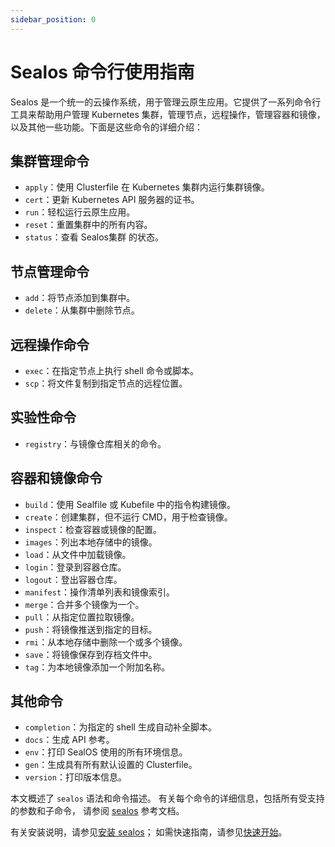 ```yaml
---
sidebar_position: 0
---
```


# Sealos 命令行使用指南

Sealos 是一个统一的云操作系统，用于管理云原生应用。它提供了一系列命令行工具来帮助用户管理 Kubernetes 集群，管理节点，远程操作，管理容器和镜像，以及其他一些功能。下面是这些命令的详细介绍：

## 集群管理命令

- `apply`：使用 Clusterfile 在 Kubernetes 集群内运行集群镜像。
- `cert`：更新 Kubernetes API 服务器的证书。
- `run`：轻松运行云原生应用。
- `reset`：重置集群中的所有内容。
- `status`：查看 Sealos集群 的状态。

## 节点管理命令

- `add`：将节点添加到集群中。
- `delete`：从集群中删除节点。

## 远程操作命令

- `exec`：在指定节点上执行 shell 命令或脚本。
- `scp`：将文件复制到指定节点的远程位置。

## 实验性命令

- `registry`：与镜像仓库相关的命令。

## 容器和镜像命令

- `build`：使用 Sealfile 或 Kubefile 中的指令构建镜像。
- `create`：创建集群，但不运行 CMD，用于检查镜像。
- `inspect`：检查容器或镜像的配置。
- `images`：列出本地存储中的镜像。
- `load`：从文件中加载镜像。
- `login`：登录到容器仓库。
- `logout`：登出容器仓库。
- `manifest`：操作清单列表和镜像索引。
- `merge`：合并多个镜像为一个。
- `pull`：从指定位置拉取镜像。
- `push`：将镜像推送到指定的目标。
- `rmi`：从本地存储中删除一个或多个镜像。
- `save`：将镜像保存到存档文件中。
- `tag`：为本地镜像添加一个附加名称。

## 其他命令

- `completion`：为指定的 shell 生成自动补全脚本。
- `docs`：生成 API 参考。
- `env`：打印 SealOS 使用的所有环境信息。
- `gen`：生成具有所有默认设置的 Clusterfile。
- `version`：打印版本信息。



本文概述了 `sealos` 语法和命令描述。 有关每个命令的详细信息，包括所有受支持的参数和子命令， 请参阅 [sealos](https://kubernetes.io/docs/reference/generated/kubectl/kubectl-commands/) 参考文档。

有关安装说明，请参见[安装 sealos](https://kubernetes.io/zh-cn/docs/tasks/tools/#kubectl)； 如需快速指南，请参见[快速开始](https://kubernetes.io/zh-cn/docs/reference/kubectl/cheatsheet/)。